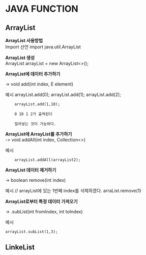 # JAVA FUNCTION


## ArrayList
<b>
ArrayList 사용방법
</b><br>
Import 선언
import java.util.ArrayList

<b>ArrayList 생성</b> 
<br>
ArrayList<Integer> arrayList = new ArrayList<>();

<b>ArrayList에 데이터 추가하기</b>
<br>

-> void add(int index, E element)

예시
        arrayList.add(0);
        arrayList.add(1);
        arrayList.add(2);
 
        arrayList.add(1,10);

        0 10 1 2가 출력된다

        밀어넣는 것이 가능하다.

<b>ArrayList에 ArrayList를 추가하기</b><br>
-> void addAll(int index, Collection<>)

예시

        arrayList.addAll(arrayList2);


<b>ArrayList 데이터 제거하기</b>

-> boolean remove(int index)

예시
    // arrayList에 있는 1번째 index를 삭제하겠다.
    arraList.remove(1)


<b>ArrayList로부터 특정 데이터 가져오기</b>

-> .subList(int fromIndex, int toIndex)

예시

    arrayList.subList(1,3);


## LinkeList


